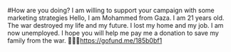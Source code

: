 #How are you doing?
I am willing to support your campaign with some marketing strategies
Hello, I am Mohammed from Gaza. I am 21 years old. The war destroyed my life and my future. I lost my home and my job. I am now unemployed. I hope you will help me pay me a donation to save my family from the war. 🙏🍉😭https://gofund.me/185b0bf1
